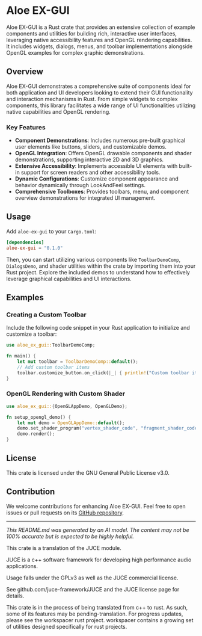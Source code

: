 # Aloe EX-GUI

Aloe EX-GUI is a Rust crate that provides an extensive collection of example components and utilities for building rich, interactive user interfaces, leveraging native accessibility features and OpenGL rendering capabilities. It includes widgets, dialogs, menus, and toolbar implementations alongside OpenGL examples for complex graphic demonstrations.

## Overview

Aloe EX-GUI demonstrates a comprehensive suite of components ideal for both application and UI developers looking to extend their GUI functionality and interaction mechanisms in Rust. From simple widgets to complex components, this library facilitates a wide range of UI functionalities utilizing native capabilities and OpenGL rendering.

### Key Features
- **Component Demonstrations**: Includes numerous pre-built graphical user elements like buttons, sliders, and customizable demos.
- **OpenGL Integration**: Offers OpenGL drawable components and shader demonstrations, supporting interactive 2D and 3D graphics.
- **Extensive Accessibility**: Implements accessible UI elements with built-in support for screen readers and other accessibility tools.
- **Dynamic Configurations**: Customize component appearance and behavior dynamically through LookAndFeel settings.
- **Comprehensive Toolboxes**: Provides toolbars, menu, and component overview demonstrations for integrated UI management.

## Usage

Add `aloe-ex-gui` to your `Cargo.toml`:

```toml
[dependencies]
aloe-ex-gui = "0.1.0"
```

Then, you can start utilizing various components like `ToolbarDemoComp`, `DialogsDemo`, and shader utilities within the crate by importing them into your Rust project. Explore the included demos to understand how to effectively leverage graphical capabilities and UI interactions.

## Examples

### Creating a Custom Toolbar

Include the following code snippet in your Rust application to initialize and customize a toolbar:

```rust
use aloe_ex_gui::ToolbarDemoComp;

fn main() {
    let mut toolbar = ToolbarDemoComp::default();
    // Add custom toolbar items
    toolbar.customize_button.on_click(|_| { println!("Custom toolbar item clicked!"); });
}
```

### OpenGL Rendering with Custom Shader

```rust
use aloe_ex_gui::{OpenGLAppDemo, OpenGLDemo};

fn setup_opengl_demo() {
    let mut demo = OpenGLAppDemo::default();
    demo.set_shader_program("vertex_shader_code", "fragment_shader_code");
    demo.render();
}
```

## License

This crate is licensed under the GNU General Public License v3.0.

## Contribution
We welcome contributions for enhancing Aloe EX-GUI. Feel free to open issues or pull requests on its [GitHub repository](https://github.com/klebs6/aloe-rs).

---

*This README.md was generated by an AI model. The content may not be 100% accurate but is expected to be highly helpful.*


This crate is a translation of the JUCE module.

JUCE is a c++ software framework for developing high performance audio applications.

Usage falls under the GPLv3 as well as the JUCE commercial license.

See github.com/juce-framework/JUCE and the JUCE license page for details.

This crate is in the process of being translated from c++ to rust. As such, some of its features may be pending-translation. For progress updates, please see the workspacer rust project. workspacer contains a growing set of utilities designed specifically for rust projects.
